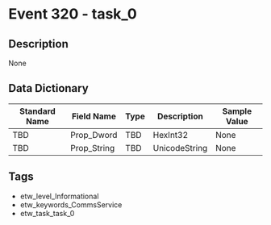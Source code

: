 # Event 320 - task_0

## Description
None

## Data Dictionary
|Standard Name|Field Name|Type|Description|Sample Value|
|---|---|---|---|---|
|TBD|Prop_Dword|TBD|HexInt32|None|None|
|TBD|Prop_String|TBD|UnicodeString|None|None|

## Tags
* etw_level_Informational
* etw_keywords_CommsService
* etw_task_task_0